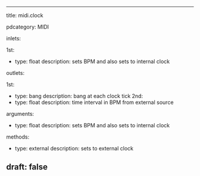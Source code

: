 --- 


title: midi.clock

pdcategory: MIDI

inlets:

  1st:
  - type: float
    description: sets BPM and also sets to internal clock

outlets:

  1st:
  - type: bang
    description: bang at each clock tick
  2nd:
  - type: float
    description: time interval in BPM from external source

arguments:
  - type: float
    description: sets BPM and also sets to internal clock

methods:
  - type: external
    description: sets to external clock



draft: false
---